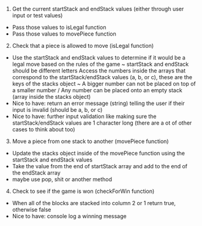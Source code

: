  1. Get the current startStack and endStack values (either through user input or test values)
  - Pass those values to isLegal function
  - Pass those values to movePiece function


2. Check that a piece is allowed to move (isLegal function)
  - Use the startStack and endStack values to determine if it would be a legal move based on the rules of the game
    ~ startStack and endStack should be different letters
      Access the numbers inside the arrays that correspond to the startStack/endStack values (a, b, or c), these are the keys of the stacks object
    ~ A bigger number can not be placed on top of a smaller number
      / Any number can be placed onto an empty stack (array inside the stacks object)
  - Nice to have: return an error message (string) telling the user if their input is invalid (should be a, b, or c)
  - Nice to have: further input validation like making sure the startStack/endStack values are 1 character long (there are a ot of other cases to think about too)

3. Move a piece from one stack to another (movePiece function)
  - Update the stacks object inside of the movePiece function using the startStack and endStack values
  - Take the value from the end of startStack array and add to the end of the endStack array
  - maybe use pop, shit or another method

4. Check to see if the game is won (checkForWin function)
  - When all of the blocks are stacked into column 2 or 1 return true, otherwise false
  - Nice to have: console log a winning message